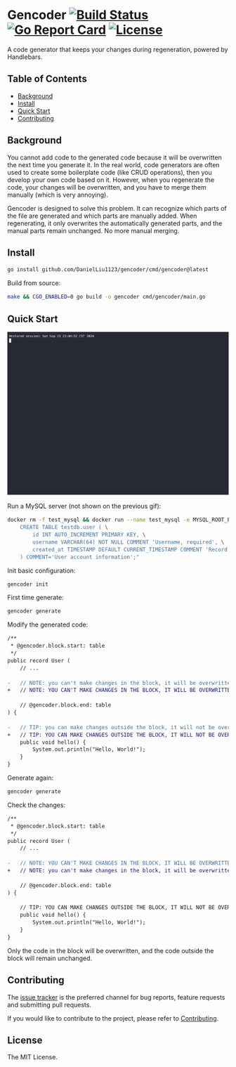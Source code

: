 # Gencoder [![Build Status](https://img.shields.io/github/actions/workflow/status/DanielLiu1123/gencoder/build.yml)](https://github.com/DanielLiu1123/gencoder/actions) [![Go Report Card](https://goreportcard.com/badge/github.com/DanielLiu1123/gencoder)](https://goreportcard.com/report/github.com/DanielLiu1123/gencoder) [![License](https://img.shields.io/github/license/DanielLiu1123/gencoder)](./LICENSE)

A code generator that keeps your changes during regeneration, powered by Handlebars.

## Table of Contents

- [Background](#background)
- [Install](#install)
- [Quick Start](#quick-start)
- [Contributing](#contributing)

## Background

You cannot add code to the generated code because it will be overwritten the next time you generate it.
In the real world, code generators are often used to create some boilerplate code (like CRUD operations),
then you develop your own code based on it. However, when you regenerate the code, your changes will be overwritten,
and you have to merge them manually (which is very annoying).

Gencoder is designed to solve this problem. It can recognize which parts of the file are generated and which parts are manually added. 
When regenerating, it only overwrites the automatically generated parts,
and the manual parts remain unchanged. No more manual merging.

## Install

```bash
go install github.com/DanielLiu1123/gencoder/cmd/gencoder@latest
```

Build from source:

```bash
make && CGO_ENABLED=0 go build -o gencoder cmd/gencoder/main.go
```

## Quick Start

![gencoder.gif](website/static/img/gencoder.gif)

Run a MySQL server (not shown on the previous gif):

```bash
docker rm -f test_mysql && docker run --name test_mysql -e MYSQL_ROOT_PASSWORD=root -e MYSQL_DATABASE=testdb -p 3306:3306 -p 33060:33060 -id mysql:latest && sleep 10 && docker exec -i test_mysql mysql -uroot -proot -e "\
    CREATE TABLE testdb.user ( \
        id INT AUTO_INCREMENT PRIMARY KEY, \
        username VARCHAR(64) NOT NULL COMMENT 'Username, required', \
        created_at TIMESTAMP DEFAULT CURRENT_TIMESTAMP COMMENT 'Record creation timestamp' \
    ) COMMENT='User account information';"
```

Init basic configuration:

```bash
gencoder init
```

First time generate:

```bash
gencoder generate
```

Modify the generated code:

```diff
/**
 * @gencoder.block.start: table
 */
public record User (
    // ...

-   // NOTE: you can't make changes in the block, it will be overwritten by generating again
+   // NOTE: YOU CAN'T MAKE CHANGES IN THE BLOCK, IT WILL BE OVERWRITTEN BY GENERATING AGAIN

    // @gencoder.block.end: table
) {

-   // TIP: you can make changes outside the block, it will not be overwritten by generating again
+   // TIP: YOU CAN MAKE CHANGES OUTSIDE THE BLOCK, IT WILL NOT BE OVERWRITTEN BY GENERATING AGAIN
    public void hello() {
        System.out.println("Hello, World!");
    }
}
```

Generate again:

```bash
gencoder generate
```

Check the changes:

```diff
/**
 * @gencoder.block.start: table
 */
public record User (
    // ...

-   // NOTE: YOU CAN'T MAKE CHANGES IN THE BLOCK, IT WILL BE OVERWRITTEN BY GENERATING AGAIN
+   // NOTE: you can't make changes in the block, it will be overwritten by generating again

    // @gencoder.block.end: table
) {

    // TIP: YOU CAN MAKE CHANGES OUTSIDE THE BLOCK, IT WILL NOT BE OVERWRITTEN BY GENERATING AGAIN
    public void hello() {
        System.out.println("Hello, World!");
    }
}
```

Only the code in the block will be overwritten, and the code outside the block will remain unchanged.

## Contributing

The [issue tracker](https://github.com/DanielLiu1123/gencoder/issues) is the preferred channel for bug reports, feature requests and submitting pull requests.

If you would like to contribute to the project, please refer to [Contributing](./CONTRIBUTING.md).

## License

The MIT License.
